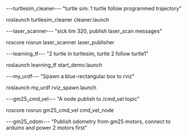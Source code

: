 ---turtlesim_cleaner---
  "turtle sim: 1 turtle follow programmed trajectory"

  roslaunch turtlesim_cleaner cleaner.launch

---laser_scanner---
  "sick tim 320, publish laser_scan messages"

  roscore
  rosrun laser_scanner laser_publisher

---learning_tf---
  "2 turtle in turtlesim, turtle 2 follow turtle1"

  roslaunch learning_tf start_demo.launch

---my_urdf---
  "Spawn a blue-rectangular box to rviz"

  roslaunch my_urdf rviz_spawn.launch

---gm25_cmd_vel---
  "A node publish to /cmd_vel topic"

  roscore
  rosrun gm25_cmd_vel cmd_vel_node

---gm25_odom---
  "Publish odometry from gm25 motors, connect to arduino and power 2 motors first"

  
